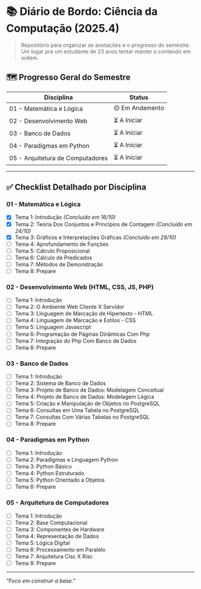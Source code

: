 # 📚 Diário de Bordo: Ciência da Computação (2025.4)

> Repositório para organizar as anotações e o progresso do semestre. Um lugar pra um estudante de 23 anos tentar manter o conteúdo em ordem.

## 🗺️ Progresso Geral do Semestre

| Disciplina                         | Status         |
| ---------------------------------- | -------------- |
| 01 - Matemática e Lógica           | 🟡 Em Andamento |
| 02 - Desenvolvimento Web           | ⏳ A Iniciar  |
| 03 - Banco de Dados                | ⏳ A Iniciar  |
| 04 - Paradigmas em Python          | ⏳ A Iniciar  |
| 05 - Arquitetura de Computadores   | ⏳ A Iniciar  |

---

## ✅ Checklist Detalhado por Disciplina

### 01 - Matemática e Lógica
* [x] Tema 1: Introdução *(Concluído em 16/10)*
* [x] Tema 2: Teoria Dos Conjuntos e Princípios de Contagem *(Concluído em 24/10)*
* [x] Tema 3: Gráficos e Interpretações Gráficas *(Concluído em 29/10)*
* [ ] Tema 4: Aprofundamento de Funções
* [ ] Tema 5: Cálculo Proposicional
* [ ] Tema 6: Cálculo de Predicados
* [ ] Tema 7: Métodos de Demonstração
* [ ] Tema 8: Prepare

### 02 - Desenvolvimento Web (HTML, CSS, JS, PHP)
* [ ] Tema 1: Introdução
* [ ] Tema 2: O Ambiente Web Cliente X Servidor
* [ ] Tema 3: Linguagem de Marcação de Hipertexto - HTML
* [ ] Tema 4: Linguagem de Marcação e Estilos - CSS
* [ ] Tema 5: Linguagem Javascript
* [ ] Tema 6: Programação de Páginas Dinâmicas Com Php
* [ ] Tema 7: Integração do Php Com Banco de Dados
* [ ] Tema 8: Prepare

### 03 - Banco de Dados
* [ ] Tema 1: Introdução
* [ ] Tema 2: Sistema de Banco de Dados
* [ ] Tema 3: Projeto de Banco de Dados: Modelagem Conceitual
* [ ] Tema 4: Projeto de Banco de Dados: Modelagem Lógica
* [ ] Tema 5: Criação e Manipulação de Objetos no PostgreSQL
* [ ] Tema 6: Consultas em Uma Tabela no PostgreSQL
* [ ] Tema 7: Consultas Com Várias Tabelas no PostgreSQL
* [ ] Tema 8: Prepare

### 04 - Paradigmas em Python
* [ ] Tema 1: Introdução
* [ ] Tema 2: Paradigmas e Linguagem Python
* [ ] Tema 3: Python Básico
* [ ] Tema 4: Python Estruturado
* [ ] Tema 5: Python Orientado a Objetos
* [ ] Tema 6: Prepare

### 05 - Arquitetura de Computadores
* [ ] Tema 1: Introdução
* [ ] Tema 2: Base Computacional
* [ ] Tema 3: Componentes de Hardware
* [ ] Tema 4: Representação de Dados
* [ ] Tema 5: Lógica Digital
* [ ] Tema 6: Processamento em Paralelo
* [ ] Tema 7: Arquitetura Cisc X Risc
* [ ] Tema 8: Prepare

---
*"Foco em construir a base."*